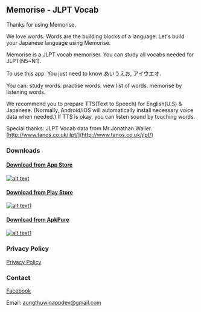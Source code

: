## Memorise - JLPT Vocab
Thanks for using Memorise.

We love words.
Words are the building blocks of a language.
Let's build your Japanese language using Memorise.

Memorise is a JLPT vocab memoriser.
You can study all vocabs needed for JLPT(N5~N1).

To use this app:
You just need to know 
あいうえお, アイウエオ.

You can:
study words.
practise words.
view list of words.
memorise by listening words.

We recommend you to prepare TTS(Text to Speech) for English(U.S) & Japanese.
(Normally, Android/iOS will automatically install necessary voice data when needed.)
If TTS is okay, you can listen sound by touching words.

Special thanks:
JLPT Vocab data from Mr.Jonathan Waller.
[http://www.tanos.co.uk/jlpt/](http://www.tanos.co.uk/jlpt/)

### Downloads
#### [Download from App Store](https://apps.apple.com/app/id1611173052)
[![alt text][image]][hyperlink]

[hyperlink]: https://apps.apple.com/app/id1611173052
[image]:
/docs/assets/images/appstore.png
(Download from App Store)

#### [Download from Play Store](https://play.google.com/store/apps/details?id=com.atwappdev.memorise)
[![alt text1][image1]][hyperlink1]

[hyperlink1]: https://play.google.com/store/apps/details?id=com.atwappdev.memorise
[image1]:
/docs/assets/images/playstore.png
(Download from Play Store)

#### [Download from ApkPure](https://apkpure.com/memorise-jlpt-vocab/com.atwappdev.memorise)
[![alt text1][image2]][hyperlink2]

[hyperlink2]: https://apkpure.com/memorise-jlpt-vocab/com.atwappdev.memorise
[image2]:
/docs/assets/images/apkpure.png
(Download from ApkPure)

### Privacy Policy
[Privacy Policy](https://atwappdev.github.io/privacy_policy)

### Contact
[Facebook](https://www.facebook.com/memoriseJlptVocab)

Email: aungthuwinappdev@gmail.com 
